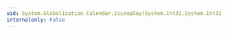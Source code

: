 ```yaml
---
uid: System.Globalization.Calendar.IsLeapDay(System.Int32,System.Int32,System.Int32,System.Int32)
internalonly: False
---
```

